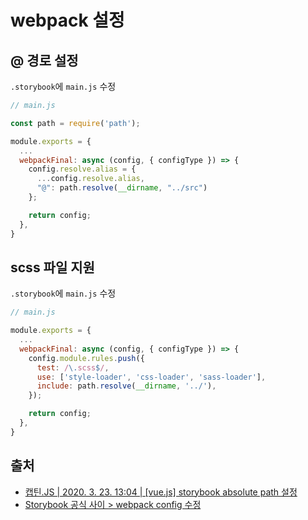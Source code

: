 # webpack 설정

## @ 경로 설정

`.storybook`에 `main.js` 수정

```javascript
// main.js

const path = require('path');

module.exports = {
  ...
  webpackFinal: async (config, { configType }) => {
    config.resolve.alias = { 
      ...config.resolve.alias,
      "@": path.resolve(__dirname, "../src")
    };

    return config;
  },
}
```

## scss 파일 지원

`.storybook`에 `main.js` 수정

```javascript
// main.js

module.exports = {
  ...
  webpackFinal: async (config, { configType }) => {
    config.module.rules.push({
      test: /\.scss$/,
      use: ['style-loader', 'css-loader', 'sass-loader'],
      include: path.resolve(__dirname, '../'),
    });

    return config;
  },
}
```

## 출처

* [캡틴.JS \| 2020. 3. 23. 13:04 \| \[vue.js\] storybook absolute path 설정](https://avengersrhydon1121.tistory.com/276)
* [Storybook 공식 사이 &gt; webpack config 수정](https://storybook.js.org/docs/vue/configure/webpack#extending-storybooks-webpack-config)





